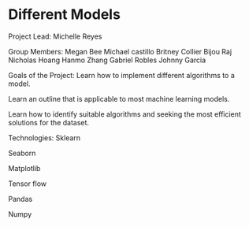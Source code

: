 # Different Models

Project Lead: Michelle Reyes

Group Members:
Megan Bee
Michael castillo
Britney Collier
Bijou Raj
Nicholas Hoang 
Hanmo Zhang 
Gabriel Robles
Johnny Garcia


Goals of the Project:
Learn how to implement different algorithms to a model. ​

Learn an outline that is applicable to most machine learning models.​

Learn how to identify suitable algorithms and seeking the most efficient solutions for the dataset.



Technologies:
Sklearn ​

Seaborn ​

Matplotlib​

Tensor flow ​

Pandas ​

Numpy


